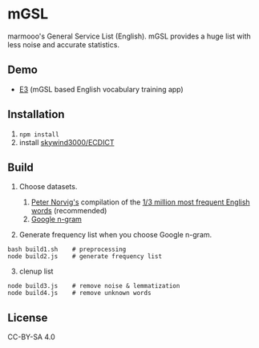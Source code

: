 # mGSL
marmooo's General Service List (English).
mGSL provides a huge list with less noise and accurate statistics.

## Demo
- [E3](https://marmooo.github.io/e3/) (mGSL based English vocabulary training app)

## Installation
1. ```npm install```
2. install [skywind3000/ECDICT](https://github.com/skywind3000/ECDICT)

## Build
1. Choose datasets.
   1. [Peter Norvig's](http://norvig.com/ngrams/) compilation of the [1/3 million most frequent English words](http://norvig.com/ngrams/count_1w.txt) (recommended)
   2. [Google n-gram](http://storage.googleapis.com/books/ngrams/books/datasetsv2.html)

2. Generate frequency list when you choose Google n-gram.
```
bash build1.sh    # preprocessing
node build2.js    # generate frequency list
```

3. clenup list
```
node build3.js    # remove noise & lemmatization
node build4.js    # remove unknown words
```

## License
CC-BY-SA 4.0

